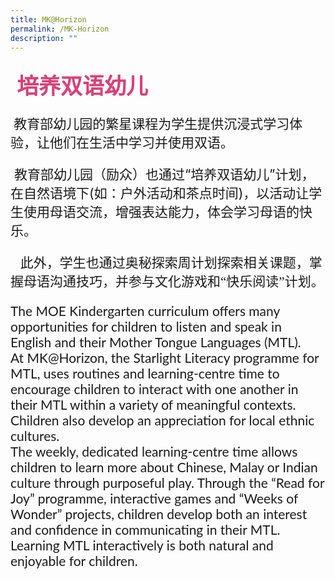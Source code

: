```yaml
---
title: MK@Horizon
permalink: /MK-Horizon
description: ""
---
```

<h4 style="font-size: 35px;font-family: KaiTi;padding-top:12px ;margin:10px;
color: #d84178;">培养双语幼儿</h4>
<p style="font-size: 21px;font-family: KaiTi;"> 教育部幼儿园的繁星课程为学生提供沉浸式学习体验，让他们在生活中学习并使用双语。</p>
<p style="font-size: 21px;font-family: "> 教育部幼儿园（励众）也通过“培养双语幼儿”计划，在自然语境下(如：户外活动和茶点时间)，以活动让学生使用母语交流，增强表达能力，体会学习母语的快乐。</p>
<p style="font-size: 21px;font-family:KaiTi;">   此外，学生也通过奥秘探索周计划探索相关课题，掌握母语沟通技巧，并参与文化游戏和“快乐阅读”计划。</p>
<p  style="font-size: 21px;font-family:Lato,sans-serif;">The MOE Kindergarten curriculum offers many opportunities for children to listen and speak in English and their Mother Tongue Languages (MTL).<br/>
At MK@Horizon, the Starlight Literacy programme for MTL, uses routines and learning-centre time to encourage children to interact with one another in their MTL within a variety of meaningful contexts. Children also develop an appreciation for local ethnic cultures. <br/>
The weekly, dedicated learning-centre time allows children to learn more about Chinese, Malay or Indian culture through purposeful play. Through the “Read for Joy” programme, interactive games and “Weeks of Wonder” projects, children develop both an interest and confidence in communicating in their MTL.<br/>
Learning MTL interactively is both natural and enjoyable for children. </p>